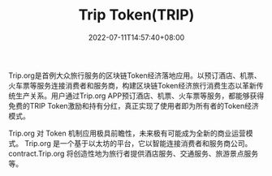 ﻿---
weight: 
title: "Trip Token(TRIP)"
description: "Trip.org是首例大众旅行服务的区块链Token经济落地应用"
date: 2022-07-11T14:57:40+08:00
lastmod: 2022-07-11T14:57:40+08:00
draft: false
authors: ["Simon"]
featuredImage: "trip-tokentrip.webp"
link: "http://trip.org/"
tags: ["数字代币","Trip Token(TRIP)"]
categories: ["navigation"]
navigation: ["数字代币"]
lightgallery: true
toc: true
pinned: false
recommend: false
recommend1: false
---
Trip.org是首例大众旅行服务的区块链Token经济落地应用。以预订酒店、机票、火车票等服务连接消费者和服务商，构建区块链Token经济旅行消费生态以革新传统生产关系。用户通过Trip.org APP预订酒店、机票、火车票等服务，都能够获得免费的TRIP Token激励和持有分红，真正实现了使用者即为所有者的Token经济模式。

Trip.org 对 Token 机制应用极具前瞻性，未来极有可能成为全新的商业运营模式。 Trip.org 是一个基于以太坊的平台，它以智能连接消费者和服务商公司。 contract.Trip.org 将创造性地为旅行者提供酒店服务、交通服务、旅游景点服务等。